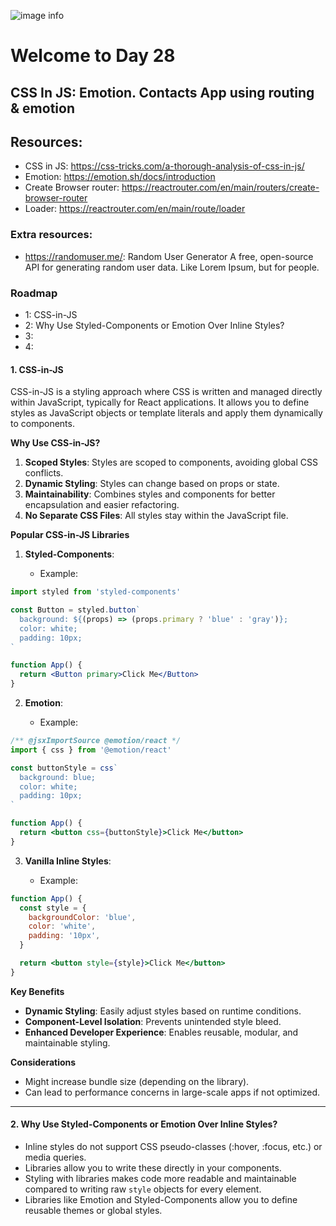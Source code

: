 ![image info](./welcome-day-28.png)

# Welcome to Day 28

## **CSS In JS: Emotion. Contacts App using routing & emotion**

## Resources:

- CSS in JS: https://css-tricks.com/a-thorough-analysis-of-css-in-js/
- Emotion: https://emotion.sh/docs/introduction
- Create Browser router: https://reactrouter.com/en/main/routers/create-browser-router
- Loader: https://reactrouter.com/en/main/route/loader

### Extra resources:

- https://randomuser.me/: Random User Generator
A free, open-source API for generating random user data. Like Lorem Ipsum, but for people.
### Roadmap

- 1: CSS-in-JS
- 2: Why Use Styled-Components or Emotion Over Inline Styles?
- 3:
- 4:

#### 1. CSS-in-JS

CSS-in-JS is a styling approach where CSS is written and managed directly within JavaScript, typically for React applications. It allows you to define styles as JavaScript objects or template literals and apply them dynamically to components.

**Why Use CSS-in-JS?**

1. **Scoped Styles**: Styles are scoped to components, avoiding global CSS conflicts.
2. **Dynamic Styling**: Styles can change based on props or state.
3. **Maintainability**: Combines styles and components for better encapsulation and easier refactoring.
4. **No Separate CSS Files**: All styles stay within the JavaScript file.

**Popular CSS-in-JS Libraries**

1. **Styled-Components**:

   - Example:

```jsx
import styled from 'styled-components'

const Button = styled.button`
  background: ${(props) => (props.primary ? 'blue' : 'gray')};
  color: white;
  padding: 10px;
`

function App() {
  return <Button primary>Click Me</Button>
}
```

2. **Emotion**:

   - Example:

```jsx
/** @jsxImportSource @emotion/react */
import { css } from '@emotion/react'

const buttonStyle = css`
  background: blue;
  color: white;
  padding: 10px;
`

function App() {
  return <button css={buttonStyle}>Click Me</button>
}
```

3. **Vanilla Inline Styles**:

   - Example:

```jsx
function App() {
  const style = {
    backgroundColor: 'blue',
    color: 'white',
    padding: '10px',
  }

  return <button style={style}>Click Me</button>
}
```

**Key Benefits**

- **Dynamic Styling**: Easily adjust styles based on runtime conditions.
- **Component-Level Isolation**: Prevents unintended style bleed.
- **Enhanced Developer Experience**: Enables reusable, modular, and maintainable styling.

**Considerations**

- Might increase bundle size (depending on the library).
- Can lead to performance concerns in large-scale apps if not optimized.

---

#### 2. Why Use Styled-Components or Emotion Over Inline Styles?

- Inline styles do not support CSS pseudo-classes (:hover, :focus, etc.) or media queries.
- Libraries allow you to write these directly in your components.
- Styling with libraries makes code more readable and maintainable compared to writing raw `style` objects for every element.
- Libraries like Emotion and Styled-Components allow you to define reusable themes or global styles.
